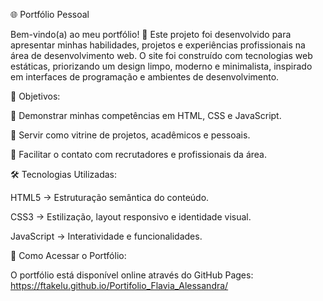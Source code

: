 
🌐 Portfólio Pessoal


Bem-vindo(a) ao meu portfólio! 🚀
Este projeto foi desenvolvido para apresentar minhas habilidades, projetos e experiências profissionais na área de desenvolvimento web.
O site foi construído com tecnologias web estáticas, priorizando um design limpo, moderno e minimalista, inspirado em interfaces de programação e ambientes de desenvolvimento.


🎯 Objetivos:

📌 Demonstrar minhas competências em HTML, CSS e JavaScript.

💼 Servir como vitrine de projetos, acadêmicos e pessoais.

🤝 Facilitar o contato com recrutadores e profissionais da área.


🛠️ Tecnologias Utilizadas:

HTML5 → Estruturação semântica do conteúdo.

CSS3 → Estilização, layout responsivo e identidade visual.

JavaScript → Interatividade e funcionalidades.


🔗 Como Acessar o Portfólio:

O portfólio está disponível online através do GitHub Pages: https://ftakelu.github.io/Portifolio_Flavia_Alessandra/
